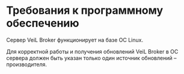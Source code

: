 # Требования к программному обеспечению

Сервер VeiL Broker функционирует на базе ОС Linux. 

Для корректной работы и получения обновлений VeiL Broker в ОС сервера должен 
быть указан только один источник обновлений – производителя.
